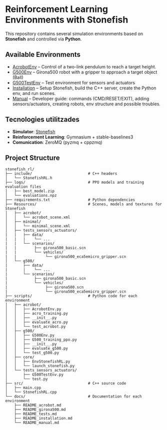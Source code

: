 # Reinforcement Learning Environments with Stonefish

This repository contains several simulation environments based on **Stonefish** and controlled via **Python**.

## Available Environments
- [AcrobotEnv](./docs/README_acrobot.md) – Control of a two-link pendulum to reach a target height.
- [G500Env](./docs/README_girona500.md) – Girona500 robot with a gripper to approach a target object (Ball)
- [G500TestEnv](./docs/README_tests.md) – Test environment for sensors and actuators
- [Installation](./docs/README_installation.md) – Setup Stonefish, build the C++ server, create the Python env, and run scenes.
- [Manual](./docs/README_manual.md) – Developer guide: commands (CMD/RESET/EXIT), adding sensors/actuators, creating robots, env structure and possible troubles.

## Tecnologies utilitzades
- **Simulator**: [Stonefish](https://github.com/patrykcieslak/stonefish)
- **Reinforcement Learning**: Gymnasium + stable-baselines3
- **Comunication**: ZeroMQ (pyzmq + cppzmq)

## Project Structure   

```
stonefish_rl/
├── include/                         # C++ headers
│   └── StonefishRL.h
├── logs/                            # PPO models and training evaluation files
│   ├── best_model.zip
│   └── evaluations.npz
├── requirements.txt                 # Python dependencies
├── Resources/                       # Scenes, models and textures for Stonefish 
│   ├── acrobot/
│   │   └── acrobot_scene.xml
│   ├── minimal/
│   │   └── minimal_scene.xml
│   ├── tests_sensors_actuators/
|   |   ├── data/
|   |   |    └── ...
|   |   └── scenarios/
|   |        ├── girona500_basic.scn
|   |        └── vehicles/
|   |             └── girona500_eca5emicro_gripper.scn  
│   └── g500/
|       ├── data/
|       |    └── ...
|       └── scenarios/
|            ├── girona500_basic.scn
|            └── vehicles/
|                 ├── girona500.scn
|                 └── girona500_eca5emicro_gripper.scn  
├── scripts/                         # Python code for each environment
│   ├── acrobot/
│   │   ├── AcrobotEnv.py
│   │   ├── acro_training.py
│   │   ├── __init__.py
│   │   ├── evaluate_acro.py
│   │   └── test_acrobot.py
│   ├── g500/
│   │   ├── G500Env.py
│   │   ├── G500_training_ppo.py
│   │   ├── __init__.py
│   │   ├── evaluate_g500.py
│   │   └── test_g500.py
│   ├── core/
│   │   ├── EnvStonefishRL.py
│   │   └── launch_stonefish.py
│   └── tests_sensors_actuators/
│       ├── G500TestEnv.py
│       └── test.py
├── src/                             # C++ source code
│   ├── main.cpp
│   └── StonefishRL.cpp
└── docs/                            # Documentation for each environment
    ├── README_acrobot.md
    ├── README_girona500.md
    ├── README_tests.md
    ├── README_installation.md
    └── README_manual.md
    
